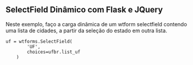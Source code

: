 ## SelectField Dinâmico com Flask e JQuery

Neste exemplo, faço a carga dinâmica de um wtform selectfield contendo uma lista de cidades, a partir da seleção do estado em outra lista.

```
uf = wtforms.SelectField(
        'UF',
        choices=ufbr.list_uf
    )

```
